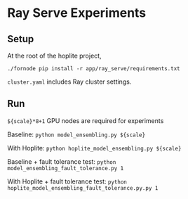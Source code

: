 # Ray Serve Experiments

## Setup

At the root of the hoplite project,

```
./fornode pip install -r app/ray_serve/requirements.txt
```

`cluster.yaml` includes Ray cluster settings.

## Run

`${scale}*8+1` GPU nodes are required for experiments

Baseline: `python model_ensembling.py ${scale}`

With Hoplite: `python hoplite_model_ensembling.py ${scale}`

Baseline + fault tolerance test: `python model_ensembling_fault_tolerance.py 1`

With Hoplite + fault tolerance test: `python hoplite_model_ensembling_fault_tolerance.py.py 1`
